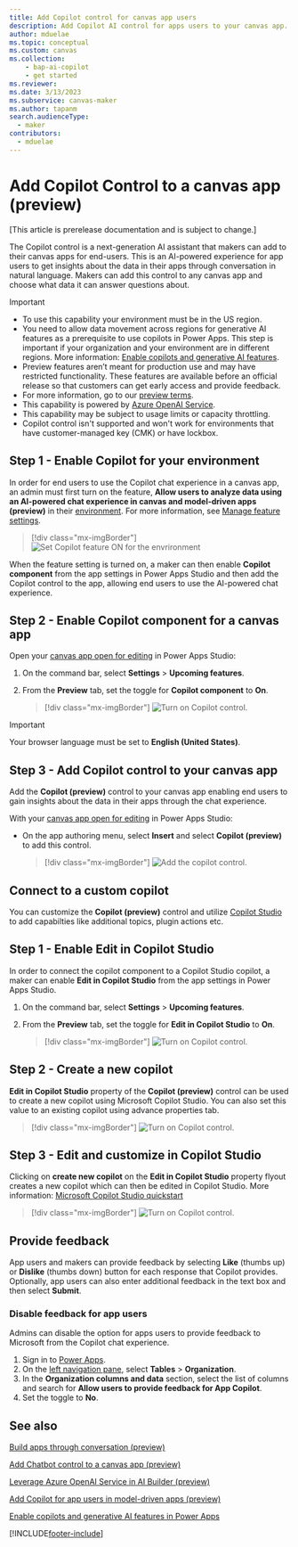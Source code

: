 ```yaml
---
title: Add Copilot control for canvas app users
description: Add Copilot AI control for apps users to your canvas app.
author: mduelae
ms.topic: conceptual
ms.custom: canvas
ms.collection: 
    - bap-ai-copilot
    - get started
ms.reviewer: 
ms.date: 3/13/2023
ms.subservice: canvas-maker
ms.author: tapanm
search.audienceType: 
  - maker
contributors:
  - mduelae
---
```


# Add Copilot Control to a canvas app (preview)

[This article is prerelease documentation and is subject to change.]

The Copilot control is a next-generation AI assistant that makers can add to their canvas apps for end-users. This is an AI-powered experience for app users to get insights about the data in their apps through conversation in natural language. Makers can add this control to any canvas app and choose what data it can answer questions about.

> [!IMPORTANT]
> - To use this capability your environment must be in the US region.
> - You need to allow data movement across regions for generative AI features as a prerequisite to use copilots in Power Apps. This step is important if your organization and your environment are in different regions. More information: [Enable copilots and generative AI features](/power-platform/admin/geographical-availability-copilot#enable-data-movement-across-regions).
> - Preview features aren’t meant for production use and may have restricted functionality. These features are available before an official release so that customers can get early access and provide feedback.
> - For more information, go to our [preview terms](https://go.microsoft.com/fwlink/?linkid=2189520).
> - This capability is powered by [Azure OpenAI Service](/azure/cognitive-services/openai/overview).
> - This capability  may be subject to usage limits or capacity throttling.
> - Copilot control isn't supported and won't work for environments that have customer-managed key (CMK) or have lockbox.

## Step 1 - Enable Copilot for your environment

In order for end users to use the Copilot chat experience in a canvas app, an admin must first turn on the feature, **Allow users to analyze data using an AI-powered chat experience in canvas and model-driven apps (preview)** in their [environment](https://admin.powerplatform.microsoft.com). For more information, see [Manage feature settings](/power-platform/admin/settings-features#copilot-preview).

> [!div class="mx-imgBorder"]
> ![Set Copilot feature ON for the envrironment](media/copilot/Copilot_for_apps_users_ON.png)

When the feature setting is turned on, a maker can then enable **Copilot component** from the app settings in Power Apps Studio and then add the Copilot control to the app, allowing end users to use the AI-powered chat experience.



## Step 2 - Enable Copilot component for a canvas app 

Open your [canvas app open for editing](edit-app.md) in Power Apps Studio:

1. On the command bar, select **Settings** > **Upcoming features**.
2. From the **Preview** tab, set the toggle for **Copilot component** to **On**.
  
   > [!div class="mx-imgBorder"]
   > ![Turn on Copilot control.](media/copilot/copilot-1.png)

   
> [!IMPORTANT]
>  Your browser language must be set to **English (United States)**.

## Step 3 - Add Copilot control to your canvas app

Add the **Copilot (preview)** control to your canvas app enabling end users to gain insights about the data in their apps through the chat experience.


With your [canvas app open for editing](edit-app.md) in Power Apps Studio:

- On the app authoring menu, select **Insert** and select **Copilot (preview)** to add this control.

   > [!div class="mx-imgBorder"]
   > ![Add the copilot control.](media/copilot/Copilot-Insert-menu.png)

## Connect to a custom copilot  
You can customize the **Copilot (preview)** control and utilize [Copilot Studio](https://learn.microsoft.com/en-us/microsoft-copilot-studio/fundamentals-get-started) to add capabilties like additional topics, plugin actions etc.
## Step 1 - Enable Edit in Copilot Studio 
In order to connect the copilot component to a Copilot Studio copilot, a maker can enable **Edit in Copilot Studio** from the app settings in Power Apps Studio.
1. On the command bar, select **Settings** > **Upcoming features**.
2. From the **Preview** tab, set the toggle for **Edit in Copilot Studio** to **On**.
  
   > [!div class="mx-imgBorder"]
   > ![Turn on Copilot control.](media/copilot/EditInCopilotStudioSetting.png)

## Step 2 - Create a new copilot  
**Edit in Copilot Studio** property of the **Copilot (preview)** control can be used to create a new copilot using Microsoft Copilot Studio. You can also set this value to an existing copilot using advance properties tab.
  
   > [!div class="mx-imgBorder"]
   > ![Turn on Copilot control.](media/copilot/CustomizeCopilot.png)

## Step 3 - Edit and customize in Copilot Studio
Clicking on **create new copilot** on the **Edit in Copilot Studio** property flyout creates a new copilot which can then be edited in Copilot Studio.  More information: [Microsoft Copilot Studio quickstart](https://learn.microsoft.com/microsoft-copilot-studio/fundamentals-get-started)
  
   >  [!div class="mx-imgBorder"]
   > ![Turn on Copilot control.](media/copilot/EditInCopilotStudio.png)


## Provide feedback

App users and makers can provide feedback by selecting **Like** (thumbs up) or **Dislike** (thumbs down) button for each response that Copilot provides. Optionally, app users can also enter additional feedback in the text box and then select **Submit**.

### Disable feedback for app users

Admins can disable the option for apps users to provide feedback to Microsoft from the Copilot chat experience.

1. Sign in to [Power Apps](https://make.powerapps.com).
2. On the [left navigation pane](intro-maker-portal.md#1--left-navigation-pane), select **Tables** > **Organization**.
3. In the **Organization columns and data** section, select the list of columns and search for **Allow users to provide feedback for App Copilot**.
4. Set the toggle to **No**.


## See also

[Build apps through conversation (preview)](ai-conversations-create-app.md)

[Add Chatbot control to a canvas app (preview)](add-ai-chatbot.md)

[Leverage Azure OpenAI Service in AI Builder (preview)](/ai-builder/prebuilt-azure-openai) 

[Add Copilot for app users in model-driven apps (preview)](../model-driven-apps/add-ai-copilot.md)

[Enable copilots and generative AI features in Power Apps](/power-platform/admin/geographical-availability-copilot#enable-data-movement-across-regions)




[!INCLUDE[footer-include](../../includes/footer-banner.md)]
